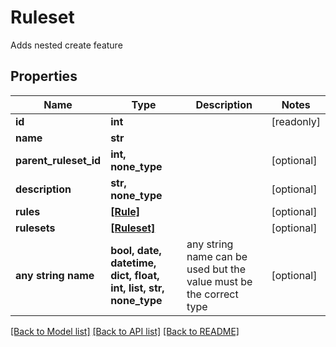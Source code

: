 # Ruleset

Adds nested create feature

## Properties
Name | Type | Description | Notes
------------ | ------------- | ------------- | -------------
**id** | **int** |  | [readonly] 
**name** | **str** |  | 
**parent_ruleset_id** | **int, none_type** |  | [optional] 
**description** | **str, none_type** |  | [optional] 
**rules** | [**[Rule]**](Rule.md) |  | [optional] 
**rulesets** | [**[Ruleset]**](Ruleset.md) |  | [optional] 
**any string name** | **bool, date, datetime, dict, float, int, list, str, none_type** | any string name can be used but the value must be the correct type | [optional]

[[Back to Model list]](../README.md#documentation-for-models) [[Back to API list]](../README.md#documentation-for-api-endpoints) [[Back to README]](../README.md)


